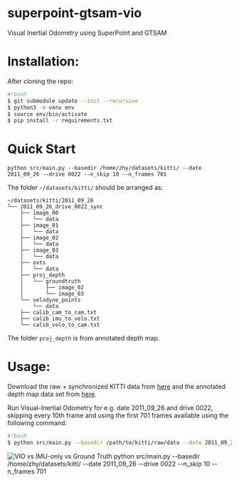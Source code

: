 # superpoint-gtsam-vio
Visual Inertial Odometry using SuperPoint and GTSAM

# Installation:

After cloning the repo:
```sh
#!bash
$ git submodule update --init --recursive
$ python3 -m venv env
$ source env/bin/activate
$ pip install -r requirements.txt
```

# Quick Start

```
python src/main.py --basedir /home/zhy/datasets/kitti/ --date 2011_09_26 --drive 0022 --n_skip 10 --n_frames 701
```

The folder `~/datasets/kitti/` should be arranged as:
```
~/datasets/kitti/2011_09_26
└── 2011_09_26_drive_0022_sync
    ├── image_00
    │   └── data
    ├── image_01
    │   └── data
    ├── image_02
    │   └── data
    ├── image_03
    │   └── data
    ├── oxts
    │   └── data
    ├── proj_depth
    │   └── groundtruth
    │       ├── image_02
    │       └── image_03
    └── velodyne_points
        └── data
    ├── calib_cam_to_cam.txt
    ├── calib_imu_to_velo.txt
    └── calib_velo_to_cam.txt
```

The folder `proj_depth` is from annotated depth map.

# Usage:

Download the raw + synchronized KITTI data from [here](http://www.cvlibs.net/datasets/kitti/raw_data.php) and the annotated depth map data set from [here](http://www.cvlibs.net/datasets/kitti/eval_depth_all.php).

Run Visual-Inertial Odometry for e.g. date 2011_09_26 and drive 0022, skipping every 10th frame and using the first 701 frames available using the following command:

```sh
#!bash
$ python src/main.py --basedir /path/to/kitti/raw/data --date 2011_09_26 --drive 0022 --n_skip 10 --n_frames 701
```

![VIO vs IMU-only vs Ground Truth](path.png)
python src/main.py --basedir /home/zhy/datasets/kitti/ --date 2011_09_26 --drive 0022 --n_skip 10 --n_frames 701